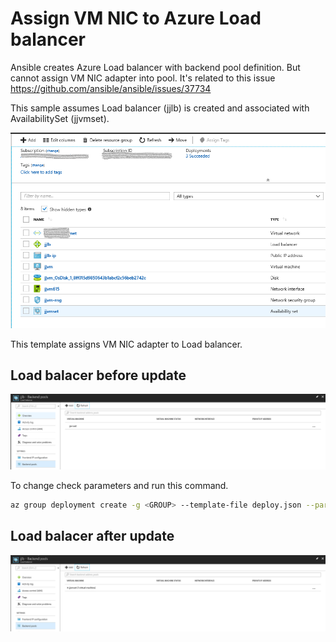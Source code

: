 # Assign VM NIC to Azure Load balancer

Ansible creates Azure Load balancer with backend pool definition. But cannot assign VM NIC adapter into pool.
It's related to this issue https://github.com/ansible/ansible/issues/37734

This sample assumes Load balancer (jjlb) is created and associated with AvailabilitySet (jjvmset).

![Resource group](media\resources.png)

This template assigns VM NIC adapter to Load balancer. 

## Load balacer before update

![Status before](media\before.png)

To change check parameters and run this command.

```bash
az group deployment create -g <GROUP> --template-file deploy.json --parameters params.json
```

## Load balacer after update

![Status after](media\after.png)